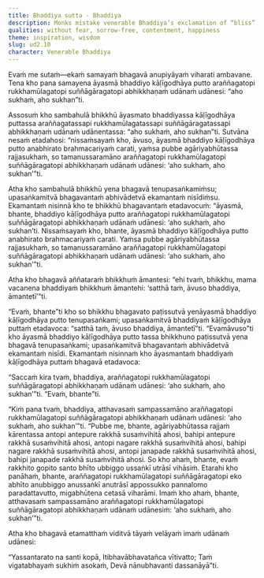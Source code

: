 ```yaml
---
title: Bhaddiya sutta - Bhaddiya
description: Monks mistake venerable Bhaddiya’s exclamation of “bliss” for nostalgia of his royal past. Bhaddiya explains to the Buddha that kingship was fearful, while his current monastic life is true bliss because it is fearless. The Buddha then praises the profound happiness found in being free from inner turmoil.
qualities: without fear, sorrow-free, contentment, happiness
theme: inspiration, wisdom
slug: ud2.10
character: Venerable Bhaddiya
---
```


Evaṁ me sutaṁ—ekaṁ samayaṁ bhagavā anupiyāyaṁ viharati ambavane. Tena kho pana samayena āyasmā bhaddiyo kāḷīgodhāya putto araññagatopi rukkhamūlagatopi suññāgāragatopi abhikkhaṇaṁ udānaṁ udānesi: “aho sukhaṁ, aho sukhan”ti.

Assosuṁ kho sambahulā bhikkhū āyasmato bhaddiyassa kāḷīgodhāya puttassa araññagatassapi rukkhamūlagatassapi suññāgāragatassapi abhikkhaṇaṁ udānaṁ udānentassa: “aho sukhaṁ, aho sukhan”ti. Sutvāna nesaṁ etadahosi: “nissaṁsayaṁ kho, āvuso, āyasmā bhaddiyo kāḷīgodhāya putto anabhirato brahmacariyaṁ carati, yaṁsa pubbe agāriyabhūtassa rajjasukhaṁ, so tamanussaramāno araññagatopi rukkhamūlagatopi suññāgāragatopi abhikkhaṇaṁ udānaṁ udānesi: ‘aho sukhaṁ, aho sukhan’”ti.

Atha kho sambahulā bhikkhū yena bhagavā tenupasaṅkamiṁsu; upasaṅkamitvā bhagavantaṁ abhivādetvā ekamantaṁ nisīdiṁsu. Ekamantaṁ nisinnā kho te bhikkhū bhagavantaṁ etadavocuṁ: “āyasmā, bhante, bhaddiyo kāḷīgodhāya putto araññagatopi rukkhamūlagatopi suññāgāragatopi abhikkhaṇaṁ udānaṁ udānesi: ‘aho sukhaṁ, aho sukhan’ti. Nissaṁsayaṁ kho, bhante, āyasmā bhaddiyo kāḷīgodhāya putto anabhirato brahmacariyaṁ carati. Yaṁsa pubbe agāriyabhūtassa rajjasukhaṁ, so tamanussaramāno araññagatopi rukkhamūlagatopi suññāgāragatopi abhikkhaṇaṁ udānaṁ udānesi: ‘aho sukhaṁ, aho sukhan’”ti.

Atha kho bhagavā aññataraṁ bhikkhuṁ āmantesi: “ehi tvaṁ, bhikkhu, mama vacanena bhaddiyaṁ bhikkhuṁ āmantehi: ‘satthā taṁ, āvuso bhaddiya, āmantetī’”ti.

“Evaṁ, bhante”ti kho so bhikkhu bhagavato paṭissutvā yenāyasmā bhaddiyo kāḷīgodhāya putto tenupasaṅkami; upasaṅkamitvā bhaddiyaṁ kāḷīgodhāya puttaṁ etadavoca: “satthā taṁ, āvuso bhaddiya, āmantetī”ti. “Evamāvuso”ti kho āyasmā bhaddiyo kāḷīgodhāya putto tassa bhikkhuno paṭissutvā yena bhagavā tenupasaṅkami; upasaṅkamitvā bhagavantaṁ abhivādetvā ekamantaṁ nisīdi. Ekamantaṁ nisinnaṁ kho āyasmantaṁ bhaddiyaṁ kāḷīgodhāya puttaṁ bhagavā etadavoca:

“Saccaṁ kira tvaṁ, bhaddiya, araññagatopi rukkhamūlagatopi suññāgāragatopi abhikkhaṇaṁ udānaṁ udānesi: ‘aho sukhaṁ, aho sukhan’”ti. “Evaṁ, bhante”ti.

“Kiṁ pana tvaṁ, bhaddiya, atthavasaṁ sampassamāno araññagatopi rukkhamūlagatopi suññāgāragatopi abhikkhaṇaṁ udānaṁ udānesi: ‘aho sukhaṁ, aho sukhan’”ti. “Pubbe me, bhante, agāriyabhūtassa rajjaṁ kārentassa antopi antepure rakkhā susaṁvihitā ahosi, bahipi antepure rakkhā susaṁvihitā ahosi, antopi nagare rakkhā susaṁvihitā ahosi, bahipi nagare rakkhā susaṁvihitā ahosi, antopi janapade rakkhā susaṁvihitā ahosi, bahipi janapade rakkhā susaṁvihitā ahosi. So kho ahaṁ, bhante, evaṁ rakkhito gopito santo bhīto ubbiggo ussaṅkī utrāsī vihāsiṁ. Etarahi kho panāhaṁ, bhante, araññagatopi rukkhamūlagatopi suññāgāragatopi eko abhīto anubbiggo anussaṅkī anutrāsī appossukko pannalomo paradattavutto, migabhūtena cetasā viharāmi. Imaṁ kho ahaṁ, bhante, atthavasaṁ sampassamāno araññagatopi rukkhamūlagatopi suññāgāragatopi abhikkhaṇaṁ udānaṁ udānesiṁ: ‘aho sukhaṁ, aho sukhan’”ti.

Atha kho bhagavā etamatthaṁ viditvā tāyaṁ velāyaṁ imaṁ udānaṁ udānesi:

“Yassantarato na santi kopā,
Itibhavābhavatañca vītivatto;
Taṁ vigatabhayaṁ sukhiṁ asokaṁ,
Devā nānubhavanti dassanāyā”ti.
